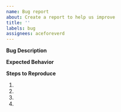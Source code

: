 ```yaml
---
name: Bug report
about: Create a report to help us improve
title: ''
labels: bug
assignees: aceforeverd
---
```


**Bug Description**



**Expected Behavior**



**Steps to Reproduce**

1. 
2. 
3. 
4. 